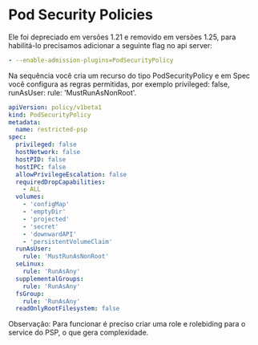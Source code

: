 # Pod Security Policies

Ele foi depreciado em versões 1.21 e removido em versões 1.25, para habilitá-lo precisamos adicionar a seguinte flag no api server:

```yaml
- --enable-admission-plugins=PodSecurityPolicy
```

Na sequência você cria um recurso do tipo PodSecurityPolicy e em Spec você configura as regras permitidas, por exemplo privileged: false, runAsUser: rule: 'MustRunAsNonRoot'.

```yaml
apiVersion: policy/v1beta1
kind: PodSecurityPolicy
metadata:
  name: restricted-psp
spec:
  privileged: false
  hostNetwork: false
  hostPID: false
  hostIPC: false
  allowPrivilegeEscalation: false
  requiredDropCapabilities:
    - ALL
  volumes:
    - 'configMap'
    - 'emptyDir'
    - 'projected'
    - 'secret'
    - 'downwardAPI'
    - 'persistentVolumeClaim'
  runAsUser:
    rule: 'MustRunAsNonRoot'
  seLinux:
    rule: 'RunAsAny'
  supplementalGroups:
    rule: 'RunAsAny'
  fsGroup:
    rule: 'RunAsAny'
  readOnlyRootFilesystem: false
```

Observação: Para funcionar é preciso criar uma role e rolebiding para o service do PSP, o que gera complexidade.